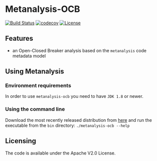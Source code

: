 # Metanalysis-OCB

[![Build Status](https://travis-ci.org/andreihh/metanalysis-ocb.svg)](https://travis-ci.org/andreihh/metanalysis-ocb)
[![codecov](https://codecov.io/gh/andreihh/metanalysis-ocb/branch/master/graph/badge.svg)](https://codecov.io/gh/andreihh/metanalysis-ocb)
[![License](http://img.shields.io/:license-apache-blue.svg)](http://www.apache.org/licenses/LICENSE-2.0.html)

## Features

- an Open-Closed Breaker analysis based on the `metanalysis` code metadata model

## Using Metanalysis

### Environment requirements

In order to use `metanalysis-ocb` you need to have `JDK 1.8` or newer.

### Using the command line

Download the most recently released distribution from
[here](https://github.com/andreihh/metanalysis-ocb/releases) and run the
executable from the `bin` directory: `./metanalysis-ocb --help`

## Licensing

The code is available under the Apache V2.0 License.
